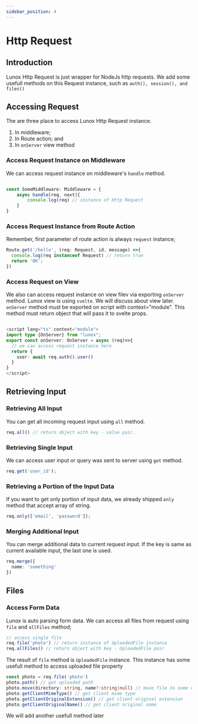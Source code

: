 ```yaml
---
sidebar_position: 4
---
```


# Http Request

## Introduction
Lunox Http Request is just wrapper for NodeJs http requests. We add some usefull methods on this Request instance, such as `auth(), session(), and files()`
## Accessing Request
The are three place to access Lunox Http Request instance.
1. In middleware;
2. In Route action; and
3. In `onServer` view method
### Access Request Instance on Middleware
We can access request instance on middleware's `handle` method.
```ts

const SomeMiddleware: Middleware = {
    async handle(req, next){
        console.log(req) // instance of Http Request
    }
}

```
### Access Request Instance from Route Action
Remember, first parameter of route action is always `request` instance;
```ts
Route.get('/hello', (req: Request, id, message) =>{
  console.log(req instanceof Request) // return true
  return 'OK';
})
```

### Access Request on View
We also can access request instance on view filev via exporting `onServer` method. Lunox view is using `svelte`. We will discuss about view later. `onServer` method must be exported on script with context="module". This method must return object that will pass it to svelte props.
```ts

<script lang="ts" context="module">
import type {OnServer} from "lunox";
export const onServer: OnServer = async (req)=>{
  // we can access request instance here
  return {
    user: await req.auth().user()
  }
}
</script>
```

## Retrieving Input
### Retrieving All Input
You can get all incoming request input using `all` method.
```ts
req.all() // return object with key - value pair.
```
### Retrieving Single Input
We can access user input or query was sent to server using `get` method.
```ts
req.get('user_id');
```
### Retrieving a Portion of the Input Data
If you want to get only portion of input data, we already shipped `only` method that accept array of string.
```ts
req.only(['email', 'password']);

```
### Merging Additional Input
You can merge additional data to current request input. If the key is same as current available input, the last one is used.
```ts
req.merge({
  name: 'something'
})
```

## Files
### Access Form Data
Lunox is auto parsing form data. We can access all files from request using `file` and `allFiles` method;
```ts
// access single file
req.file('photo') // return instance of UploadedFile instance
req.allFiles() // return object with key - UploadedFile pair
```
The result of `file` method is `UploadedFile` instance. This instance has some usefull method to access uploaded file property
```ts
const photo = req.file('photo')
photo.path() // get uploaded path
photo.move(directory: string, name?:string|null) // move file to some directory
photo.getClientMimeType() // get client mime type
photo.getClientOriginalExtension() // get client original extension
photo.getClientOriginalName() // get client original name
```
We will add another usefull method later

